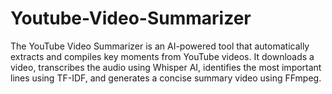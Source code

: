 # Youtube-Video-Summarizer
The YouTube Video Summarizer is an AI-powered tool that automatically extracts and compiles key moments from YouTube videos. It downloads a video, transcribes the audio using Whisper AI, identifies the most important lines using TF-IDF, and generates a concise summary video using FFmpeg. 
